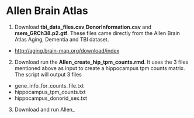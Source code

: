 # Allen Brain Atlas
1. Download **tbi_data_files.csv**,**DonorInformation.csv** and **rsem_GRCh38.p2.gtf**.  These files came directly from the Allen Brain Atlas Aging, Dementia and TBI dataset.
- http://aging.brain-map.org/download/index
2. Download run the **Allen_create_hip_tpm_counts.rmd**.  It uses the 3 files mentioned above as input to create a hippocampus tpm counts matrix.  The script will output 3 files
- gene_info_for_counts_file.txt
- hippocampus_tpm_counts.txt
- hippocampus_donorid_sex.txt
3. Download and run Allen_
